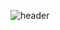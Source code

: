 ![header](https://capsule-render.vercel.app/api?type=transparent&height=300&section=header&text=Jeong%20Seok%20Hyeon&fontSize=80&fontColor=_8C65A8)
